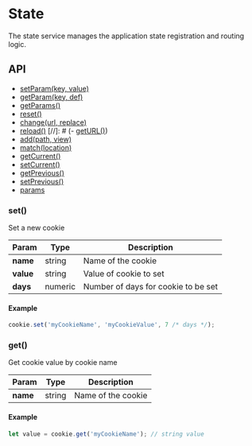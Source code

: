 # State

The state service manages the application state registration and routing logic.

## API

- [setParam(key, value)](#setParam)
- [getParam(key, def)](#getParam)
- [getParams()](#getParams)
- [reset()](#reset)
- [change(url, replace)](#change)
- [reload()](#reload)
[//]: # (- [getURL()](#getURL))
- [add(path, view)](#add)
- [match(location)](#match)
- [getCurrent()](#getCurrent)
- [setCurrent()](#setCurrent)
- [getPrevious()](#getPrevious)
- [setPrevious()](#setPrevious)
- [params](params)

### set()

Set a new cookie

Param | Type | Description
--- | --- | ---
**name** | string | Name of the cookie
**value** | string | Value of cookie to set
**days** | numeric | Number of days for cookie to be set

#### Example
```js
cookie.set('myCookieName', 'myCookieValue', 7 /* days */);
```

### get()

Get cookie value by cookie name

Param | Type | Description
--- | --- | ---
**name** | string | Name of the cookie

#### Example
```js
let value = cookie.get('myCookieName'); // string value
```